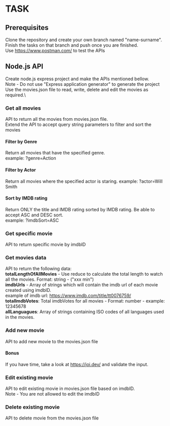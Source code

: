 # TASK

## Prerequisites

Clone the repository and create your own branch named "name-surname".\
Finish the tasks on that branch and push once you are finished.\
Use https://www.postman.com/ to test the APIs

## Node.js API

Create node.js express project and make the APIs mentioned bellow.\
Note - Do not use "Express application generator" to generate the project\
Use the movies.json file to read, write, delete and edit the movies as required.\

### Get all movies

API to return all the movies from movies.json file.\
Extend the API to accept query string parameters to filter and sort the movies

#### Filter by Genre

Return all movies that have the specified genre.\
example: ?genre=Action

#### Filter by Actor

Return all movies where the specified actor is staring.
example: ?actor=Will Smith

#### Sort by IMDB rating

Return ONLY the title and IMDB rating sorted by IMDB rating. Be able to accept ASC and DESC sort.\
example: ?imdbSort=ASC

### Get specific movie

API to return specific movie by imdbID

### Get movies data

API to return the following data:\
**totalLengthOfAllMovies** - Use reduce to calculate the total length to watch all the movies. Format: string - ("xxx min")\
**imdbUrls** - Array of strings which will contain the imdb url of each movie created using imdbID.\
example of imdb url: https://www.imdb.com/title/tt0076759/ \
**totalImdbVotes**: Total imdbVotes for all movies - Format: number - example: 12345678\
**allLanguagues**: Array of strings containing ISO codes of all languages used in the movies.

### Add new movie

API to add new movie to the movies.json file

#### Bonus

If you have time, take a look at https://joi.dev/ and validate the input.

### Edit existing movie

API to edit existing movie in movies.json file based on imdbID.\
Note - You are not allowed to edit the imdbID

### Delete existing movie

API to delete movie from the movies.json file
